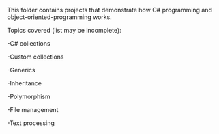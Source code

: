 This folder contains projects that demonstrate how C# programming and object-oriented-programming works.

Topics covered (list may be incomplete): 

-C# collections

-Custom collections

-Generics

-Inheritance

-Polymorphism

-File management

-Text processing
